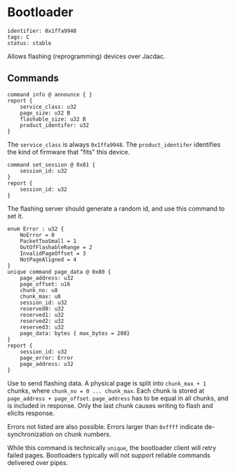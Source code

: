 # Bootloader

    identifier: 0x1ffa9948
    tags: C
    status: stable

Allows flashing (reprogramming) devices over Jacdac.

## Commands

    command info @ announce { }
    report {
        service_class: u32
        page_size: u32 B
        flashable_size: u32 B
        product_identifer: u32
    }

The `service_class` is always `0x1ffa9948`. The `product_identifer` identifies the kind of firmware
that "fits" this device.

    command set_session @ 0x81 {
        session_id: u32
    }
    report {
        session_id: u32
    }

The flashing server should generate a random id, and use this command to set it.

    enum Error : u32 {
        NoError = 0
        PacketTooSmall = 1
        OutOfFlashableRange = 2
        InvalidPageOffset = 3
        NotPageAligned = 4
    }
    unique command page_data @ 0x80 {
        page_address: u32
        page_offset: u16
        chunk_no: u8
        chunk_max: u8
        session_id: u32
        reserved0: u32
        reserved1: u32
        reserved2: u32
        reserved3: u32
        page_data: bytes { max_bytes = 208}
    }
    report {
        session_id: u32
        page_error: Error
        page_address: u32
    }

Use to send flashing data. A physical page is split into `chunk_max + 1` chunks, where `chunk_no = 0 ... chunk_max`.
Each chunk is stored at `page_address + page_offset`. `page_address` has to be equal in all chunks,
and is included in response.
Only the last chunk causes writing to flash and elicits response.

Errors not listed are also possible. Errors larger than `0xffff` indicate de-synchronization on chunk numbers.

While this command is technically `unique`, the bootloader client will retry failed pages.
Bootloaders typically will not support reliable commands delivered over pipes.
